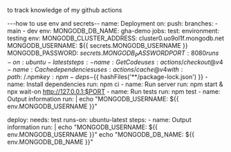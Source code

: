 to track knowledge of my github actions

---how to use env and secrets--
name: Deployment
on:
  push:
    branches:
      - main
      - dev
env:
  MONGODB_DB_NAME: gha-demo
jobs:
  test:
    environment: testing
    env:
     MONGODB_CLUSTER_ADDRESS: cluster0.uo9ol1f.mongodb.net
     MONGODB_USERNAME: ${{ secrets.MONGODB_USERNAME }}
     MONGODB_PASSWORD: ${{ secrets.MONGODB_PASSWORD }}
     PORT: 8080
    runs-on: ubuntu-latest
    steps:
      - name: Get Code
        uses: actions/checkout@v4
      - name: Cache dependencies
        uses: actions/cache@v4
        with:
          path: ~/.npm
          key: npm-deps-${{ hashFiles('**/package-lock.json') }}
      - name: Install dependencies
        run: npm ci
      - name: Run server
        run: npm start & npx wait-on http://127.0.0.1:$PORT
      - name: Run tests
        run: npm test
      - name: Output information
        run: |
         echo "MONGODB_USERNAME: ${{ env.MONGODB_USERNAME }}"

  deploy:
    needs: test
    runs-on: ubuntu-latest
    steps:
      - name: Output information
        run: |
         echo "MONGODB_USERNAME: ${{ env.MONGODB_USERNAME }}"
         echo "MONGODB_DB_NAME: ${{ env.MONGODB_DB_NAME }}"